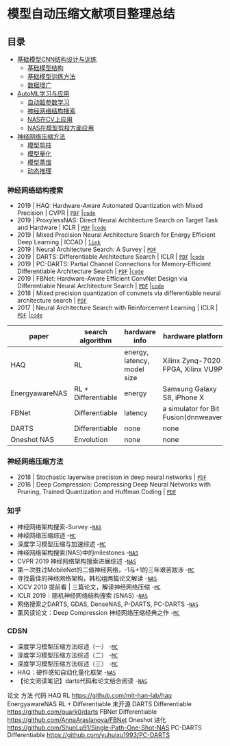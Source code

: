 # 模型自动压缩文献项目整理总结

## 目录
+ [基础模型CNN结构设计与训练](#基础模型CNN结构设计与训练)
  - [基础模型结构](#基础模型结构)
  - [基础模型训练方法](#基础模型训练方法)
  - [数据增广](#数据增广)
+ [AutoML学习与应用](#AutoML学习与应用)
  - [自动超参数学习](#自动超参数学习)
  - [神经网络结构搜索](#神经网络结构搜索)
  - [NAS在CV上应用](#NAS在CV上应用)
  - [NAS在模型剪枝方面应用](#NAS在模型剪枝方面应用)
+ [神经网络压缩方法](#神经网络压缩方法)
  - [模型剪枝](#模型剪枝)
  - [模型量化](#模型量化)
  - [模型蒸馏](#模型蒸馏)
  - [动态推理](#动态推理)
 
 
### 神经网络结构搜索
+ 2019 | HAQ: Hardware-Aware Automated Quantization with Mixed Precision  | CVPR | [`PDF`](https://arxiv.org/pdf/1811.08886.pdf) |[`code`](https://github.com/mit-han-lab/haq)
+ 2019 | ProxylessNAS: Direct Neural Architecture Search on Target Task and Hardware | ICLR | [`PDF`](https://arxiv.org/pdf/1812.00332.pdf) |[`code`](https://github.com/mit-han-lab/proxylessnas)
+ 2019 | Mixed Precision Neural Architecture Search for Energy Efficient Deep Learning | ICCAD | [`link`](https://www.researchgate.net/publication/337821437_Mixed_Precision_Neural_Architecture_Search_for_Energy_Efficient_Deep_Learning)
+ 2019 | Neural Architecture Search: A Survey  | [`PDF`](https://arxiv.org/pdf/1808.05377v2.pdf)
+ 2019 | DARTS: Differentiable Architecture Search  | ICLR | [`PDF`](https://arxiv.org/pdf/1806.09055.pdf) |[`code`](https://github.com/quark0/darts)
+ 2019 | PC-DARTS: Partial Channel Connections for Memory-Efficient Differentiable Architecture Search | [`PDF`](https://arxiv.org/pdf/1907.05737v1.pdf) |[`code`](https://github.com/yuhuixu1993/PC-DARTS)
+ 2019 | FBNet: Hardware-Aware Efficient ConvNet Design via Differentiable Neural Architecture Search | [`PDF`](https://arxiv.org/pdf/1812.03443v1.pdf) |[`code`](https://github.com/yuhuixu1993/PC-DARTS)
+ 2018 | Mixed precision quantization of convnets via differentiable neural architecture search | [`PDF`](https://arxiv.org/pdf/1812.00090.pdf)
+ 2017 | Neural Architecture Search with Reinforcement Learning  | ICLR | [`PDF`](https://arxiv.org/pdf/1611.01578v2.pdf) |[`code`](https://github.com/titu1994/neural-architecture-search)

| paper          | search algorithm    | hardware info               | hardware platform                     |
| -------------- | ------------------- | --------------------------- | ------------------------------------- |
| HAQ            | RL                  | energy, latency, model size | Xilinx Zynq-7020 FPGA, Xilinx VU9P    |
| EnergyawareNAS | RL + Differentiable | energy                      | Samsung Galaxy S8, iPhone X           |
| FBNet          | Differentiable      | latency                     | a simulator for Bit Fusion(dnnweaver) |
| DARTS          | Differentiable      | none                        | none                                  |
| Oneshot NAS    | Envolution          | none                        | none                                  |


### 神经网络压缩方法

+ 2018 | Stochastic layerwise precision in deep neural networks | [`PDF`](https://arxiv.org/pdf/1807.00942.pdf)
+ 2016 | Deep Compression: Compressing Deep Neural Networks with Pruning, Trained Quantization and Huffman Coding | [`PDF`](https://arxiv.org/pdf/1510.00149.pdf)


### 知乎
- 神经网络架构搜索-Survey -[`NAS`](https://zhuanlan.zhihu.com/p/97558421)
- 神经网络压缩综述 -[`MC`](https://zhuanlan.zhihu.com/p/58705979)
- 深度学习模型压缩与加速综述 -[`MC`](http://www.tensorinfinity.com/paper_167.html)
- 神经网络架构搜索(NAS)中的milestones -[`NAS`](https://zhuanlan.zhihu.com/p/94252445)
- CVPR 2019 神经网络架构搜索进展综述 -[`NAS`](https://zhuanlan.zhihu.com/p/75631943)
- 第一次胜过MobileNet的二值神经网络，-1与+1的三年艰苦跋涉 -[`MC`](https://zhuanlan.zhihu.com/p/103577082)
- 寻找最佳的神经网络架构，韩松组两篇论文解读 -[`NAS`](https://zhuanlan.zhihu.com/p/81302444)
- ICCV 2019 提前看 | 三篇论文，解读神经网络压缩 -[`MC`](https://zhuanlan.zhihu.com/p/87938736)
- ICLR 2019｜随机神经网络结构搜索 (SNAS) -[`NAS`](https://zhuanlan.zhihu.com/p/53920376)
- 网络搜索之DARTS, GDAS, DenseNAS, P-DARTS, PC-DARTS -[`NAS`](https://zhuanlan.zhihu.com/p/73740783)
- 薰风读论文：Deep Compression 神经网络压缩经典之作 -[`MC`](https://zhuanlan.zhihu.com/p/77737098)

### CDSN
- 深度学习模型压缩方法综述（一） -[`MC`](https://blog.csdn.net/wspba/article/details/75671573)
- 深度学习模型压缩方法综述（二） -[`MC`](https://blog.csdn.net/wspba/article/details/75675554)
- 深度学习模型压缩方法综述（三） -[`MC`](https://blog.csdn.net/wspba/article/details/76039135)
- HAQ：硬件感知自动化量化框架 -[`NAS`](https://blog.csdn.net/librahfacebook/article/details/95733314)
- 【论文阅读笔记】darts代码和论文结合阅读 -[`NAS`](https://blog.csdn.net/zxfhahaha/article/details/102747427?depth_1-utm_source=distribute.pc_relevant.none-task&utm_source=distribute.pc_relevant.none-task)

论文	方法	代码
HAQ	RL	https://github.com/mit-han-lab/haq
EnergyawareNAS	RL + Differentiable	未开源
DARTS	Differentiable	https://github.com/quark0/darts
FBNet	Differentiable	https://github.com/AnnaAraslanova/FBNet
Oneshot	进化	https://github.com/ShunLu91/Single-Path-One-Shot-NAS
PC-DARTS	Differentiable	https://github.com/yuhuixu1993/PC-DARTS

